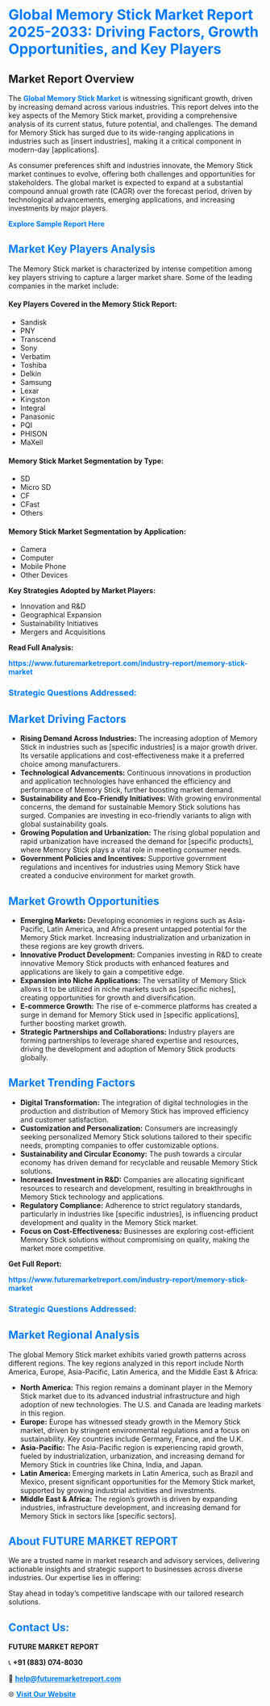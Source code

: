<h1 style="color: #007BFF;">Global Memory Stick Market Report 2025-2033: Driving Factors, Growth Opportunities, and Key Players</h1>

<section id="overview">
<h2>Market Report Overview</h2>
<p>The <a href="https://www.futuremarketreport.com/industry-report/memory-stick-market" style="color: #007BFF; text-decoration: none;"><strong>Global Memory Stick Market</strong></a> is witnessing significant growth, driven by increasing demand across various industries. This report delves into the key aspects of the Memory Stick market, providing a comprehensive analysis of its current status, future potential, and challenges. The demand for Memory Stick has surged due to its wide-ranging applications in industries such as [insert industries], making it a critical component in modern-day [applications].</p>
<p>As consumer preferences shift and industries innovate, the Memory Stick market continues to evolve, offering both challenges and opportunities for stakeholders. The global market is expected to expand at a substantial compound annual growth rate (CAGR) over the forecast period, driven by technological advancements, emerging applications, and increasing investments by major players.</p>
</section>

<section id="overview">
<p><a href="https://www.futuremarketreport.com/request-sample/reportId=75444" style="color: #007BFF; text-decoration: none;"><strong>Explore Sample Report Here</strong></a></p>
</section>

<section id="key-players">
<h2 style="color: #007BFF;">Market Key Players Analysis</h2>
<p>The Memory Stick market is characterized by intense competition among key players striving to capture a larger market share. Some of the leading companies in the market include:</p>
<h4>Key Players Covered in the Memory Stick Report:</h4>
<ul><li>Sandisk</li><li>PNY</li><li>Transcend</li><li>Sony</li><li>Verbatim</li><li>Toshiba</li><li>Delkin</li><li>Samsung</li><li>Lexar</li><li>Kingston</li><li>Integral</li><li>Panasonic</li><li>PQI</li><li>PHISON</li><li>MaXell</li></ul>
<h4>Memory Stick Market Segmentation by Type:</h4>
<ul><li>SD</li><li>Micro SD</li><li>CF</li><li>CFast</li><li>Others</li></ul>

<h4>Memory Stick Market Segmentation by Application:</h4>
<ul><li>Camera</li><li>Computer</li><li>Mobile Phone</li><li>Other Devices</li></ul>
<p><strong>Key Strategies Adopted by Market Players:</strong></p>
<ul>
<li>Innovation and R&D</li>
<li>Geographical Expansion</li>
<li>Sustainability Initiatives</li>
<li>Mergers and Acquisitions</li>
</ul>
</section>

<section>
<p><strong>Read Full Analysis: </strong></p><a href="https://www.futuremarketreport.com/industry-report/memory-stick-market" style="color: #007BFF; text-decoration: none;"><strong>https://www.futuremarketreport.com/industry-report/memory-stick-market</strong></a>
<h3 style="color: #007BFF;">Strategic Questions Addressed:</h3>
</section>

<section id="driving-factors">
<h2 style="color: #007BFF;">Market Driving Factors</h2>
<ul>
<li><strong>Rising Demand Across Industries:</strong> The increasing adoption of Memory Stick in industries such as [specific industries] is a major growth driver. Its versatile applications and cost-effectiveness make it a preferred choice among manufacturers.</li>
<li><strong>Technological Advancements:</strong> Continuous innovations in production and application technologies have enhanced the efficiency and performance of Memory Stick, further boosting market demand.</li>
<li><strong>Sustainability and Eco-Friendly Initiatives:</strong> With growing environmental concerns, the demand for sustainable Memory Stick solutions has surged. Companies are investing in eco-friendly variants to align with global sustainability goals.</li>
<li><strong>Growing Population and Urbanization:</strong> The rising global population and rapid urbanization have increased the demand for [specific products], where Memory Stick plays a vital role in meeting consumer needs.</li>
<li><strong>Government Policies and Incentives:</strong> Supportive government regulations and incentives for industries using Memory Stick have created a conducive environment for market growth.</li>
</ul>
</section>

<section id="growth-opportunities">
<h2 style="color: #007BFF;">Market Growth Opportunities</h2>
<ul>
<li><strong>Emerging Markets:</strong> Developing economies in regions such as Asia-Pacific, Latin America, and Africa present untapped potential for the Memory Stick market. Increasing industrialization and urbanization in these regions are key growth drivers.</li>
<li><strong>Innovative Product Development:</strong> Companies investing in R&D to create innovative Memory Stick products with enhanced features and applications are likely to gain a competitive edge.</li>
<li><strong>Expansion into Niche Applications:</strong> The versatility of Memory Stick allows it to be utilized in niche markets such as [specific niches], creating opportunities for growth and diversification.</li>
<li><strong>E-commerce Growth:</strong> The rise of e-commerce platforms has created a surge in demand for Memory Stick used in [specific applications], further boosting market growth.</li>
<li><strong>Strategic Partnerships and Collaborations:</strong> Industry players are forming partnerships to leverage shared expertise and resources, driving the development and adoption of Memory Stick products globally.</li>
</ul>
</section>

<section id="trending-factors">
<h2 style="color: #007BFF;">Market Trending Factors</h2>
<ul>
<li><strong>Digital Transformation:</strong> The integration of digital technologies in the production and distribution of Memory Stick has improved efficiency and customer satisfaction.</li>
<li><strong>Customization and Personalization:</strong> Consumers are increasingly seeking personalized Memory Stick solutions tailored to their specific needs, prompting companies to offer customizable options.</li>
<li><strong>Sustainability and Circular Economy:</strong> The push towards a circular economy has driven demand for recyclable and reusable Memory Stick solutions.</li>
<li><strong>Increased Investment in R&D:</strong> Companies are allocating significant resources to research and development, resulting in breakthroughs in Memory Stick technology and applications.</li>
<li><strong>Regulatory Compliance:</strong> Adherence to strict regulatory standards, particularly in industries like [specific industries], is influencing product development and quality in the Memory Stick market.</li>
<li><strong>Focus on Cost-Effectiveness:</strong> Businesses are exploring cost-efficient Memory Stick solutions without compromising on quality, making the market more competitive.</li>
</ul>
</section>

<section>
<p><strong>Get Full Report: </strong></p><a href="https://www.futuremarketreport.com/industry-report/memory-stick-market" style="color: #007BFF; text-decoration: none;"><strong>https://www.futuremarketreport.com/industry-report/memory-stick-market</strong></a>
<h3 style="color: #007BFF;">Strategic Questions Addressed:</h3>
</section>


<section id="regional-analysis">
<h2 style="color: #007BFF;">Market Regional Analysis</h2>
<p>The global Memory Stick market exhibits varied growth patterns across different regions. The key regions analyzed in this report include North America, Europe, Asia-Pacific, Latin America, and the Middle East & Africa:</p>
<ul>
<li><strong>North America:</strong> This region remains a dominant player in the Memory Stick market due to its advanced industrial infrastructure and high adoption of new technologies. The U.S. and Canada are leading markets in this region.</li>
<li><strong>Europe:</strong> Europe has witnessed steady growth in the Memory Stick market, driven by stringent environmental regulations and a focus on sustainability. Key countries include Germany, France, and the U.K.</li>
<li><strong>Asia-Pacific:</strong> The Asia-Pacific region is experiencing rapid growth, fueled by industrialization, urbanization, and increasing demand for Memory Stick in countries like China, India, and Japan.</li>
<li><strong>Latin America:</strong> Emerging markets in Latin America, such as Brazil and Mexico, present significant opportunities for the Memory Stick market, supported by growing industrial activities and investments.</li>
<li><strong>Middle East & Africa:</strong> The region’s growth is driven by expanding industries, infrastructure development, and increasing demand for Memory Stick in sectors like [specific sectors].</li>
</ul>
</section>

<footer>
<h2 style="color: #007BFF;">About FUTURE MARKET REPORT</h2>
<p>We are a trusted name in market research and advisory services, delivering actionable insights and strategic support to businesses across diverse industries. Our expertise lies in offering:</p>

<p>Stay ahead in today’s competitive landscape with our tailored research solutions.</p>

<h2 style="color: #007BFF;">Contact Us:</h2>
<p><strong>FUTURE MARKET REPORT</strong></p>
<p>📞 <strong>+91 (883) 074-8030</strong></p>
<p>📧 <strong><a href="mailto:help@futuremarketreport.com" style="color: #007BFF;">help@futuremarketreport.com</a></strong></p>
<p>🌐 <strong><a href="https://www.futuremarketreport.com/" style="color: #007BFF;">Visit Our Website</a></strong></p>
</footer>